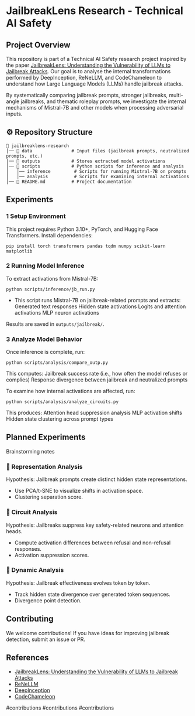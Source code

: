 # JailbreakLens Research - Technical AI Safety

## Project Overview
This repository is part of a Technical AI Safety research project inspired by the paper [JailbreakLens: Understanding the Vulnerability of LLMs to Jailbreak Attacks](https://arxiv.org/abs/2404.08793). Our goal is to analyse the internal transformations performed by DeepInception, ReNeLLM, and CodeChameleon to understand how Large Language Models (LLMs) handle jailbreak attacks.

By systematically comparing jailbreak prompts, stronger jailbreaks, multi-angle jailbreaks, and thematic roleplay prompts, we investigate the internal mechanisms of Mistral-7B and other models when processing adversarial inputs.

## ⚙️ Repository Structure
```
📂 jailbreaklens-research
│── 📂 data               # Input files (jailbreak prompts, neutralized prompts, etc.)
│── 📂 outputs            # Stores extracted model activations
│── 📂 scripts            # Python scripts for inference and analysis
│   │── inference         # Scripts for running Mistral-7B on prompts
│   │── analysis          # Scripts for examining internal activations
│── 📜 README.md          # Project documentation
```

## Experiments

### 1 Setup Environment
This project requires Python 3.10+, PyTorch, and Hugging Face Transformers. Install dependencies:
```
pip install torch transformers pandas tqdm numpy scikit-learn matplotlib
```

### 2️ Running Model Inference
To extract activations from Mistral-7B:
```
python scripts/inference/jb_run.py
```
- This script runs Mistral-7B on jailbreak-related prompts and extracts:
  Generated text responses
  Hidden state activations
  Logits and attention activations
  MLP neuron activations

Results are saved in `outputs/jailbreak/`.

### 3️ Analyze Model Behavior
Once inference is complete, run:
```
python scripts/analysis/compare_outp.py
```
This computes:
Jailbreak success rate (i.e., how often the model refuses or complies)
Response divergence between jailbreak and neutralized prompts

To examine how internal activations are affected, run:
```
python scripts/analysis/analyze_circuits.py
```
This produces:
Attention head suppression analysis
MLP activation shifts
Hidden state clustering across prompt types

## Planned Experiments
Brainstorming notes

### 🔹 Representation Analysis
Hypothesis: Jailbreak prompts create distinct hidden state representations.
- Use PCA/t-SNE to visualize shifts in activation space.
- Clustering separation score.

### 🔹 Circuit Analysis
Hypothesis: Jailbreaks suppress key safety-related neurons and attention heads.
- Compute activation differences between refusal and non-refusal responses.
- Activation suppression scores.

### 🔹 Dynamic Analysis
Hypothesis: Jailbreak effectiveness evolves token by token.
- Track hidden state divergence over generated token sequences.
- Divergence point detection.

## Contributing
We welcome contributions! If you have ideas for improving jailbreak detection, submit an issue or PR.

## References
- [JailbreakLens: Understanding the Vulnerability of LLMs to Jailbreak Attacks](https://arxiv.org/abs/2404.08793)
- [ReNeLLM](https://arxiv.org/abs/2311.08268)
- [DeepInception](https://arxiv.org/abs/2311.03191)
- [CodeChameleon](https://arxiv.org/abs/2402.16717)

#contributions
#contributions
#contributions
